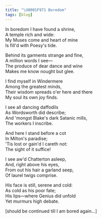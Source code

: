 ```yaml
---
title: "\U0001F971 Boredom"
tags: [blog]
---
```


In boredom I have found a shrine,<br>
A temple rich and wide:<br>
My Muses come and heart of mine<br>
Is fill'd with Poesy's tide.

Behind its garments strange and fine,<br>
A million words I see—<br>
The produce of dear dance and wine<br>
Makes me know nought but glee.

I find myself in Windermere<br>
Among the greatest minds,<br>
Their wisdom spreads o'er here and there<br>
My soul its own joy finds.

I see all dancing daffodils<br>
As Wordsworth did describe;<br>
And 'mongst Blake's dark Satanic mills,<br>
The workers I inscribe.

And here I stand before a cot<br>
In Milton's paradise;<br>
'Tis lost or gain'd I careth not:<br>
The sight of it suffice!

I see aw'd Chatterton asleep,<br>
And, right above his eyes,<br>
From out his hair a garland seep,<br>
Of laurel twigs comprise.

His face is still, serene and cold:<br>
As cold as his poor fate;<br>
His lips—where Genius did unfold<br>
Yet murmurs high debate.

[should be continued till I am bored again...]
